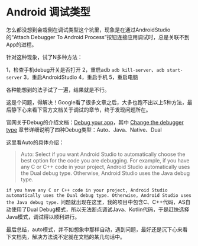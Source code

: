 # Android 调试类型

怎么都没想到会栽倒在调试类型这个坑里，现象是在通过AndroidStudio的“Attach Debugger To Android Process”按钮连接应用调试时，总是关联不到App的进程。

针对这种现象，试了N多种方法：

1，检查手机debug开关是否打开
2，重启adb `adb kill-server`、`adb start-server`
3，重启AndroidStudio
4，重启手机 
5，重启电脑

各种能想到的法子试了一遍，结果就是不行。

这是个问题，得解决！Google看了很多文章之后，大多也跑不出以上5种方法，最后静下心来看下官方文档关于调试的章节，终于发现问题所在。

官网关于Debug的介绍文档：[Debug your app](https://developer.android.com/studio/debug)，其中 [Change the debugger type](https://developer.android.com/studio/debug#debug-types) 章节详细说明了四种Debug类型：Auto、Java、Native、Dual 

这里看Auto的具体介绍：

> Auto: Select if you want Android Studio to automatically choose the best option for the code you are debugging. For example, if you have any C or C++ code in your project, Android Studio automatically uses the Dual debug type. Otherwise, Android Studio uses the Java debug type.

`if you have any C or C++ code in your project, Android Studio automatically uses the Dual debug type. Otherwise, Android Studio uses the Java debug type.` 问题就出现在这里，我的项目中包含C、C++代码，AS自动使用了Dual Debug模式，所以无法断点调试Java、Kotlin代码，于是赶快选择Java模式，调试得以顺利进行。

最后总结，auto模式，并不如想象中那样自动，遇到问题，最好还是沉下心来看下文档先，解决方法说不定就在文档的某几句话中。

